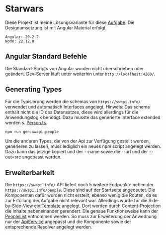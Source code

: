 # Starwars

Diese Projekt ist meine Lösungsvariante für diese [Aufgabe](public\Probeaufgabe_Angular.pdf). Die Designumsetzung ist mit Angular Material erfolgt. 

```
Angular: 20.2.2
Node: 22.12.0
```

## Angular Standard Befehle

Die Standard-Scripts von Angular wurden nicht überschrieben oder geändert. Dev-Server läuft unter weiterhin unter `http://localhost:4200/`.


## Generating Types

Für die Typisierung werden die schemas von `https://swapi.info/` verwendet und automatisch Interfaces angelegt. 
Hinweis: Das schema enthält nicht die ID des Datensatzes, diese wird allerdings für die Anwendungslogik benötigt. Dazu musste das generierte Interface extended werden s. [Person.ts](src\app\shared\types\person.ts). 

```bash
npm run gen:swapi:people
```

Um die anderen Types, die von der Api zur Verfügung gestellt werden, generieren zu lassen, muss lediglich ein neues npm script angelegt werden. Dazu kann das jetzige kopiert und der --name sowie die --url und der --out=src angepasst werden. 


## Erweiterbarkeit

Die `https://swapi.info/` API liefert noch 5 weitere Endpunkte neben der `https://swapi.info/people`. Diese sind auf der Startseite angedeutet. Die Komponenten dafür wurden nicht erstellt, ebenso wenig die Routen, da es zur Erfüllung der Aufgabe nicht relevant war. Allerdings wurde für die Side-by-Side-View ein [Template](\src\app\shared\ui-components\split-view\split-view.html) angelegt. Dort werden durch Content-Projection die Inhalte nebeneinander gerendert. Die genaue Funktionsweise kann der [PeopleList](src\app\components\people\people-list\people-list.html) entnommen werden. So muss zur Erweiterung der Anwednung nur der [ApiService](src\app\shared\services\api\api.ts) angepasst und die Komponente sowie der entsprechende Resolver angelegt werden.


